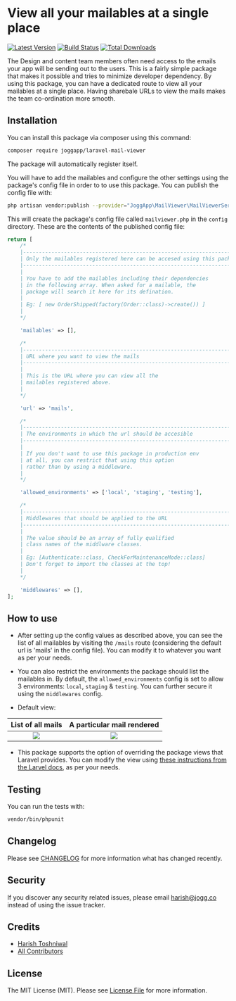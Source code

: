 # View all your mailables at a single place

[![Latest Version](https://img.shields.io/github/release/JoggApp/laravel-mail-viewer.svg?style=flat-rounded)](https://github.com/JoggApp/laravel-mail-viewer/releases)
[![Build Status](https://travis-ci.org/JoggApp/laravel-mail-viewer.svg?branch=master)](https://travis-ci.org/JoggApp/laravel-mail-viewer)
[![Total Downloads](https://img.shields.io/packagist/dt/JoggApp/laravel-mail-viewer.svg?style=flat-rounded&colorB=brightgreen)](https://packagist.org/packages/JoggApp/laravel-mail-viewer)

The Design and content team members often need access to the emails your app will be sending out to the users. This is a fairly simple package that makes it possible and tries to minimize developer dependency. By using this package, you can have a dedicated route to view all your mailables at a single place. Having sharebale URLs to view the mails makes the team co-ordination more smooth.

## Installation

You can install this package via composer using this command:

```bash
composer require joggapp/laravel-mail-viewer
```

The package will automatically register itself.

You will have to add the mailables and configure the other settings using the package's config file in order to to use this package. You can publish the config file with:

```bash
php artisan vendor:publish --provider="JoggApp\MailViewer\MailViewerServiceProvider"
```

This will create the package's config file called `mailviewer.php` in the `config` directory. These are the contents of the published config file:

```php
return [
    /*
    |--------------------------------------------------------------------------
    | Only the mailables registered here can be accesed using this package
    |--------------------------------------------------------------------------
    |
    | You have to add the mailables including their dependencies
    | in the following array. When asked for a mailable, the
    | package will search it here for its defination.
    |
    | Eg: [ new OrderShipped(factory(Order::class)->create()) ]
    |
    */

    'mailables' => [],

    /*
    |--------------------------------------------------------------------------
    | URL where you want to view the mails
    |--------------------------------------------------------------------------
    |
    | This is the URL where you can view all the
    | mailables registered above.
    |
    */

    'url' => 'mails',

    /*
    |--------------------------------------------------------------------------
    | The environments in which the url should be accesible
    |--------------------------------------------------------------------------
    |
    | If you don't want to use this package in production env
    | at all, you can restrict that using this option
    | rather than by using a middleware.
    |
    */

    'allowed_environments' => ['local', 'staging', 'testing'],

    /*
    |--------------------------------------------------------------------------
    | Middlewares that should be applied to the URL
    |--------------------------------------------------------------------------
    |
    | The value should be an array of fully qualified
    | class names of the middlware classes.
    |
    | Eg: [Authenticate::class, CheckForMaintenanceMode::class]
    | Don't forget to import the classes at the top!
    |
    */

    'middlewares' => [],
];
```

## How to use

- After setting up the config values as described above, you can see the list of all mailables by visiting the `/mails` route (considering the default url is 'mails' in the config file). You can modify it to whatever you want as per your needs.

- You can also restrict the environments the package should list the mailables in. By default, the `allowed_environments` config is set to allow 3 environments: `local`, `staging` & `testing`. You can further secure it using the `middlewares` config.

- Default view:

List of all mails             |  A particular mail rendered
:-------------------------:|:-------------------------:
![](https://user-images.githubusercontent.com/11228182/45781093-bb59ef00-bc7c-11e8-9d03-64cf245fd82c.png)  |  ![](https://user-images.githubusercontent.com/11228182/45780701-c3fdf580-bc7b-11e8-9f48-0d883a640010.png)

- This package supports the option of overriding the package views that Laravel provides. You can modify the view using [these instructions from the Larvel docs](https://laravel.com/docs/packages#views), as per your needs.

## Testing

You can run the tests with:

```bash
vendor/bin/phpunit
```

## Changelog

Please see [CHANGELOG](CHANGELOG.md) for more information what has changed recently.

## Security

If you discover any security related issues, please email [harish@jogg.co](mailto:harish@jogg.co) instead of using the issue tracker.

## Credits

- [Harish Toshniwal](https://github.com/introwit)
- [All Contributors](../../contributors)

## License

The MIT License (MIT). Please see [License File](LICENSE.txt) for more information.